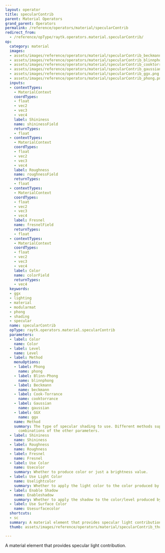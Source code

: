 ```yaml
---
layout: operator
title: specularContrib
parent: Material Operators
grand_parent: Operators
permalink: /reference/operators/material/specularContrib
redirect_from:
  - /reference/opType/raytk.operators.material.specularContrib/
op:
  category: material
  images:
  - assets/images/reference/operators/material/specularContrib_beckmann.png
  - assets/images/reference/operators/material/specularContrib_blinnphong.png
  - assets/images/reference/operators/material/specularContrib_cooktorrance.png
  - assets/images/reference/operators/material/specularContrib_gaussian.png
  - assets/images/reference/operators/material/specularContrib_ggx.png
  - assets/images/reference/operators/material/specularContrib_phong.png
  inputs:
  - contextTypes:
    - MaterialContext
    coordTypes:
    - float
    - vec2
    - vec3
    - vec4
    label: Shininess
    name: shininessField
    returnTypes:
    - float
  - contextTypes:
    - MaterialContext
    coordTypes:
    - float
    - vec2
    - vec3
    - vec4
    label: Roughness
    name: roughnessField
    returnTypes:
    - float
  - contextTypes:
    - MaterialContext
    coordTypes:
    - float
    - vec2
    - vec3
    - vec4
    label: Fresnel
    name: fresnelField
    returnTypes:
    - float
  - contextTypes:
    - MaterialContext
    coordTypes:
    - float
    - vec2
    - vec3
    - vec4
    label: Color
    name: colorField
    returnTypes:
    - vec4
  keywords:
  - ggx
  - lighting
  - material
  - modularmat
  - phong
  - shading
  - specular
  name: specularContrib
  opType: raytk.operators.material.specularContrib
  parameters:
  - label: Color
    name: Color
  - label: Level
    name: Level
  - label: Method
    menuOptions:
    - label: Phong
      name: phong
    - label: Blinn-Phong
      name: blinnphong
    - label: Beckmann
      name: beckmann
    - label: Cook-Torrance
      name: cooktorrance
    - label: Gaussian
      name: gaussian
    - label: GGX
      name: ggx
    name: Method
    summary: The type of specular shading to use. Different methods support different
      combinations of the other parameters.
  - label: Shininess
    name: Shininess
  - label: Roughness
    name: Roughness
  - label: Fresnel
    name: Fresnel
  - label: Use Color
    name: Usecolor
    summary: Whether to produce color or just a brightness value.
  - label: Use Light Color
    name: Uselightcolor
    summary: Whether to apply the light color to the color produced by this element.
  - label: Enable Shadow
    name: Enableshadow
    summary: Whether to apply the shadow to the color/level produced by this element.
  - label: Use Surface Color
    name: Usesurfacecolor
  shortcuts:
  - sc
  summary: A material element that provides specular light contribution.
  thumb: assets/images/reference/operators/material/specularContrib_thumb.png

---
```



A material element that provides specular light contribution.